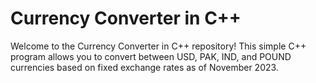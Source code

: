 # Currency Converter in C++
Welcome to the Currency Converter in C++ repository! This simple C++ program allows you to convert between USD, PAK, IND, and POUND currencies based on fixed exchange rates as of November 2023.
<br></br>

